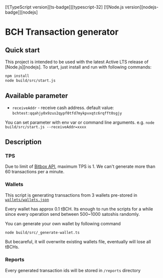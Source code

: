 [![TypeScript version][ts-badge]][typescript-32]
[![Node.js version][nodejs-badge]][nodejs]

# BCH Transaction generator

## Quick start

This project is intended to be used with the latest Active LTS release of [Node.js][nodejs]. To start, just install and run with following commands:

```sh
npm install
node build/src/start.js
```

## Available parameter

+ `receiveAddr` - receive cash address. default value: `bchtest:qqahjy0x9zus2qypf0tfd7mykpvxqtc6rqfft0sgjy`

You can set parameter with env var or command line arguments. 
e.g. `node build/src/start.js --receiveAddr=xxxx`

## Description

### TPS
Due to limit of [Bitbox API](https://developer.bitcoin.com/bitbox/), maximum TPS is 1.
We can't generate more than 60 transactions per a minute.

### Wallets

This script is generating transactions from 3 wallets pre-stored in [`wallets/wallets.json`](./wallets/wallets.json)

Every wallet has approx 0.1 tBCH. Its enough to run the scripts for a while since every operation send between 500~1000 satoshis randomly.

You can generate your own wallet by following command 

```sh
node build/src/_generate-wallet.ts
```

But becareful, it will overwrite existing wallets file, eventually will lose all tBCHs.

### Reports

Every generated transaction ids will be stored in `/reports` directory